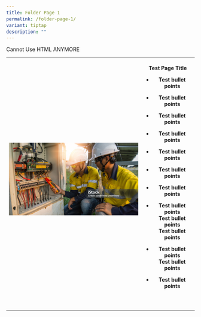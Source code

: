 ```yaml
---
title: Folder Page 1
permalink: /folder-page-1/
variant: tiptap
description: ""
---
```

<p>Cannot Use HTML ANYMORE</p>
<p></p>
<table>
<tbody>
<tr>
<th rowspan="1" colspan="1">
<p></p>
<div class="isomer-image-wrapper">
<img style="width: 100%;" height="auto" width="100%" alt="" src="/images/civil_structural_electrical_mechanical_engineers.jpg">
</div>
</th>
<th rowspan="1" colspan="1">
<p>Test Page Title</p>
<ul data-tight="true" class="tight">
<li>
<p>Test bullet points</p>
</li>
<li>
<p>Test bullet points</p>
</li>
<li>
<p>Test bullet points</p>
</li>
<li>
<p>Test bullet points</p>
</li>
<li>
<p>Test bullet points</p>
</li>
<li>
<p>Test bullet points</p>
</li>
<li>
<p>Test bullet points</p>
</li>
<li>
<p>Test bullet points
<br>Test bullet points
<br>Test bullet points</p>
</li>
<li>
<p>Test bullet points
<br>Test bullet points</p>
</li>
<li>
<p>Test bullet points</p>
</li>
</ul>
</th>
</tr>
<tr>
<td rowspan="1" colspan="1">
<p></p>
</td>
<td rowspan="1" colspan="1">
<p></p>
</td>
</tr>
<tr>
<td rowspan="1" colspan="1">
<p></p>
</td>
<td rowspan="1" colspan="1">
<p></p>
</td>
</tr>
</tbody>
</table>
<p></p>